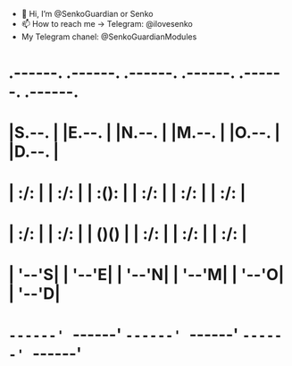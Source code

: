 - 👋 Hi, I’m @SenkoGuardian or Senko
- 📫 How to reach me -> Telegram: @ilovesenko
- My Telegram chanel: @SenkoGuardianModules
 #  .------. .------. .------. .------. .------. .------.
 #  |S.--. | |E.--. | |N.--. | |M.--. | |O.--. | |D.--. |
 #  | :/\: | | :/\: | | :(): | | :/\: | | :/\: | | :/\: |
 #  | :\/: | | :\/: | | ()() | | :\/: | | :\/: | | :\/: |
 #  | '--'S| | '--'E| | '--'N| | '--'M| | '--'O| | '--'D|
 #  `------' `------' `------' `------' `------' `------'

<!---
SenkoGuardian/SenkoGuardian is a ✨ special ✨ repository because its `README.md` (this file) appears on your GitHub profile.
You can click the Preview link to take a look at your changes.
--->
